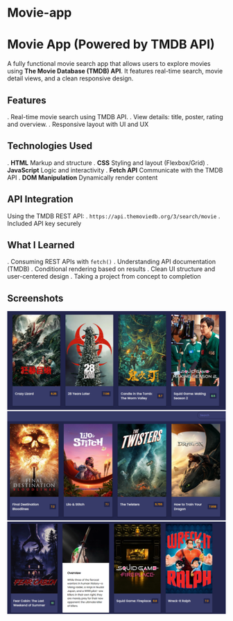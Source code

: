 # Movie-app
# Movie App (Powered by TMDB API)

A fully functional movie search app that allows users to explore movies using **The Movie Database (TMDB) API**. It features real-time search,
movie detail views, and a clean responsive design.

##  Features

. Real-time movie search using TMDB API.
. View details: title, poster,  rating and overview.
. Responsive layout with UI and UX

##  Technologies Used

. **HTML** Markup and structure
. **CSS** Styling and layout (Flexbox/Grid)
. **JavaScript** Logic and interactivity
. **Fetch API** Communicate with the TMDB API
. **DOM Manipulation** Dynamically render content

##  API Integration

Using the TMDB REST API:
. `https://api.themoviedb.org/3/search/movie`
. Included API key securely

## What I Learned

. Consuming REST APIs with `fetch()`
. Understanding API documentation (TMDB)
. Conditional rendering based on results
. Clean UI structure and user-centered design
. Taking a project from concept to completion

## Screenshots

![image alt](https://github.com/olki123/Movie-app/blob/main/movie%20app%20image.png?raw=true)
![image alt](https://github.com/olki123/Movie-app/blob/main/movie%20app%20image..png?raw=true)
![image alt](https://github.com/olki123/Movie-app/blob/main/image-3.png?raw=true)





